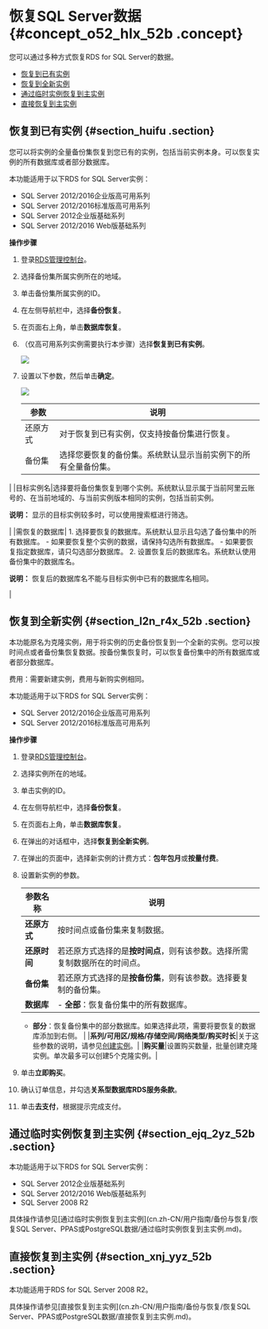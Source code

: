 # 恢复SQL Server数据 {#concept_o52_hlx_52b .concept}

您可以通过多种方式恢复RDS for SQL Server的数据。

-   [恢复到已有实例](#)
-   [恢复到全新实例](#)
-   [通过临时实例恢复到主实例](#)
-   [直接恢复到主实例](#)

## 恢复到已有实例 {#section_huifu .section}

您可以将实例的全量备份集恢复到您已有的实例，包括当前实例本身。可以恢复实例的所有数据库或者部分数据库。

本功能适用于以下RDS for SQL Server实例：

-   SQL Server 2012/2016企业版高可用系列
-   SQL Server 2012/2016标准版高可用系列
-   SQL Server 2012企业版基础系列
-   SQL Server 2012/2016 Web版基础系列

**操作步骤**

1.  登录[RDS管理控制台](https://rds.console.aliyun.com/)。
2.  选择备份集所属实例所在的地域。
3.  单击备份集所属实例的ID。
4.  在左侧导航栏中，选择**备份恢复**。
5.  在页面右上角，单击**数据库恢复**。
6.  （仅高可用系列实例需要执行本步骤）选择**恢复到已有实例**。

    ![](http://static-aliyun-doc.oss-cn-hangzhou.aliyuncs.com/assets/img/17685/153499507510029_zh-CN.png)

7.  设置以下参数，然后单击**确定**。

    ![](http://static-aliyun-doc.oss-cn-hangzhou.aliyuncs.com/assets/img/17685/153499507510031_zh-CN.png)

    |参数|说明|
    |--|--|
    |还原方式|对于恢复到已有实例，仅支持按备份集进行恢复。|
    |备份集|选择您要恢复的备份集。系统默认显示当前实例下的所有全量备份集。

|
    |目标实例名|选择要将备份集恢复到哪个实例。系统默认显示属于当前阿里云账号的、在当前地域的、与当前实例版本相同的实例，包括当前实例。

**说明：** 显示的目标实例较多时，可以使用搜索框进行筛选。

|
    |需恢复的数据库|     1.  选择要恢复的数据库。系统默认显示且勾选了备份集中的所有数据库。
        -   如果要恢复整个实例的数据，请保持勾选所有数据库。
        -   如果要恢复指定数据库，请只勾选部分数据库。
    2.  设置恢复后的数据库名。系统默认使用备份集中的数据库名。

**说明：** 恢复后的数据库名不能与目标实例中已有的数据库名相同。

 |


## 恢复到全新实例 {#section_l2n_r4x_52b .section}

本功能原名为克隆实例，用于将实例的历史备份恢复到一个全新的实例。您可以按时间点或者备份集恢复数据。按备份集恢复时，可以恢复备份集中的所有数据库或者部分数据库。

费用：需要新建实例，费用与新购实例相同。

本功能适用于以下RDS for SQL Server实例：

-   SQL Server 2012/2016企业版高可用系列
-   SQL Server 2012/2016标准版高可用系列

**操作步骤**

1.  登录[RDS管理控制台](https://rds.console.aliyun.com/)。
2.  选择实例所在的地域。
3.  单击实例的ID。
4.  在左侧导航栏中，选择**备份恢复**。
5.  在页面右上角，单击**数据库恢复**。
6.  在弹出的对话框中，选择**恢复到全新实例**。
7.  在弹出的页面中，选择新实例的计费方式：**包年包月**或**按量付费**。
8.  设置新实例的参数。

    |参数名称|说明|
    |----|--|
    |**还原方式**|按时间点或备份集来复制数据。|
    |**还原时间**|若还原方式选择的是**按时间点**，则有该参数。选择所需复制数据所在的时间点。|
    |**备份集**|若还原方式选择的是**按备份集**，则有该参数。选择要复制的备份集。|
    |**数据库**|     -   **全部**：恢复备份集中的所有数据库。
    -   **部分**：恢复备份集中的部分数据库。如果选择此项，需要将要恢复的数据库添加到右侧。
 |
    |**系列/可用区/规格/存储空间/网络类型/购买时长**|关于这些参数的说明，请参见[创建实例](../../../../cn.zh-CN/快速入门MySQL版/创建实例.md)。|
    |**购买量**|设置购买数量，批量创建克隆实例。单次最多可以创建5个克隆实例。|

9.  单击**立即购买**。
10. 确认订单信息，并勾选**关系型数据库RDS服务条款**。
11. 单击**去支付**，根据提示完成支付。

## 通过临时实例恢复到主实例 {#section_ejq_2yz_52b .section}

本功能适用于以下RDS for SQL Server实例：

-   SQL Server 2012企业版基础系列
-   SQL Server 2012/2016 Web版基础系列
-   SQL Server 2008 R2

具体操作请参见[通过临时实例恢复到主实例](cn.zh-CN/用户指南/备份与恢复/恢复SQL Server、PPAS或PostgreSQL数据/通过临时实例恢复到主实例.md)。

## 直接恢复到主实例 {#section_xnj_yyz_52b .section}

本功能适用于RDS for SQL Server 2008 R2。

具体操作请参见[直接恢复到主实例](cn.zh-CN/用户指南/备份与恢复/恢复SQL Server、PPAS或PostgreSQL数据/直接恢复到主实例.md)。

